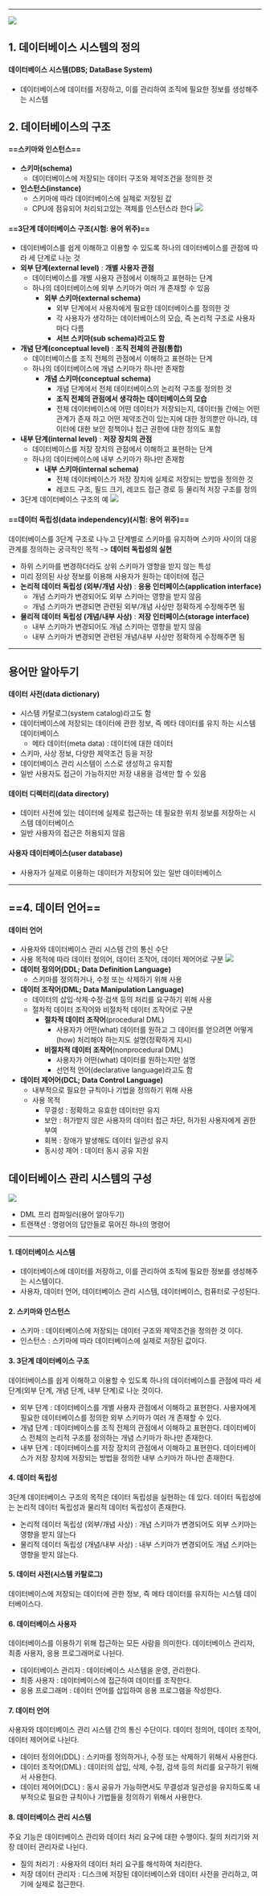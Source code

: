 
---
![](../../../../image/Pasted%20image%2020240909173025.png)

## 1. 데이터베이스 시스템의 정의

#### 데이터베이스 시스템(DBS; DataBase System)
- 데이터베이스에 데이터를 저장하고, 이를 관리하여 조직에 필요한 정보를 생성해주는 시스템

## 2. 데이터베이스의 구조

#### ==스키마와 인스턴스==
- **스키마(schema)**
	- 데이터베이스에 저장되는 데이터 구조와 제약조건을 정의한 것 
- **인스턴스(instance)** 
	- 스키마에 따라 데이터베이스에 실제로 저장된 값
	- CPU에 점유되어 처리되고있는 객체를 인스턴스라 한다
	![](../../../../image/Pasted%20image%2020240909173230.png)

#### ==3단계 데이터베이스 구조(시험: 용어 위주)==
- 데이터베이스를 쉽게 이해하고 이용할 수 있도록 하나의 데이터베이스를 관점에 따라 세 단계로 나눈 것 
- **외부 단계(external level)** : **개별 사용자 관점** 
	- 데이터베이스를 개별 사용자 관점에서 이해하고 표현하는 단계 
	- 하나의 데이터베이스에 외부 스키마가 여러 개 존재할 수 있음 
		- **외부 스키마(external schema)**
			- 외부 단계에서 사용자에게 필요한 데이터베이스를 정의한 것 
			- 각 사용자가 생각하는 데이터베이스의 모습, 즉 논리적 구조로 사용자마다 다름 
			- **서브 스키마(sub schema)라고도 함**
- **개념 단계(conceptual level)** : **조직 전체의 관점(통합)**
	- 데이터베이스를 조직 전체의 관점에서 이해하고 표현하는 단계 
	- 하나의 데이터베이스에 개념 스키마가 하나만 존재함 
		- **개념 스키마(conceptual schema)**
			- 개념 단계에서 전체 데이터베이스의 논리적 구조를 정의한 것 
			- **조직 전체의 관점에서 생각하는 데이터베이스의 모습** 
			- 전체 데이터베이스에 어떤 데이터가 저장되는지, 데이터들 간에는 어떤 관계가 존재 하고 어떤 제약조건이 있는지에 대한 정의뿐만 아니라, 데이터에 대한 보안 정책이나 접근 권한에 대한 정의도 포함
- **내부 단계(internal level)** : **저장 장치의 관점**
	- 데이터베이스를 저장 장치의 관점에서 이해하고 표현하는 단계 
	- 하나의 데이터베이스에 내부 스키마가 하나만 존재함 
		- **내부 스키마(internal schema)** 
			- 전체 데이터베이스가 저장 장치에 실제로 저장되는 방법을 정의한 것 
			- 레코드 구조, 필드 크기, 레코드 접근 경로 등 물리적 저장 구조를 정의
- 3단계 데이터베이스 구조의 예
	![](../../../../image/Pasted%20image%2020240912105017.png)

#### ==데이터 독립성(data independency)(시험: 용어 위주)==
데이터베이스를 3단계 구조로 나누고 단계별로 스키마를 유지하며 스키마 사이의 대응 관계를 정의하는 궁극적인 목적 -> **데이터 독립성의 실현**
- 하위 스키마를 변경하더라도 상위 스키마가 영향을 받지 않는 특성
- 미리 정의된 사상 정보를 이용해 사용자가 원하는 데이터에 접근
- **논리적 데이터 독립성 (외부/개념 사상)** : **응용 인터페이스(application interface)**
	- 개념 스키마가 변경되어도 외부 스키마는 영향을 받지 않음 
	- 개념 스키마가 변경되면 관련된 외부/개념 사상만 정확하게 수정해주면 됨 
- **물리적 데이터 독립성 (개념/내부 사상)** : **저장 인터페이스(storage interface)**
	- 내부 스키마가 변경되어도 개념 스키마는 영향을 받지 않음 
	- 내부 스키마가 변경되면 관련된 개념/내부 사상만 정확하게 수정해주면 됨

---
## 용어만 알아두기
#### 데이터 사전(data dictionary)
- 시스템 카탈로그(system catalog)라고도 함 
- 데이터베이스에 저장되는 데이터에 관한 정보, 즉 메타 데이터를 유지 하는 시스템 데이터베이스 
	- 메타 데이터(meta data) : 데이터에 대한 데이터 
- 스키마, 사상 정보, 다양한 제약조건 등을 저장 
- 데이터베이스 관리 시스템이 스스로 생성하고 유지함 
- 일반 사용자도 접근이 가능하지만 저장 내용을 검색만 할 수 있음

#### 데이터 디렉터리(data directory)
- 데이터 사전에 있는 데이터에 실제로 접근하는 데 필요한 위치 정보를 저장하는 시스템 데이터베이스 
- 일반 사용자의 접근은 허용되지 않음

#### 사용자 데이터베이스(user database)
- 사용자가 실제로 이용하는 데이터가 저장되어 있는 일반 데이터베이스

---
## ==4. 데이터 언어==
#### 데이터 언어
- 사용자와 데이터베이스 관리 시스템 간의 통신 수단 
- 사용 목적에 따라 데이터 정의어, 데이터 조작어, 데이터 제어어로 구분
	![](../../../../image/Pasted%20image%2020240912112357.png)
- **데이터 정의어(DDL; Data Definition Language)** 
	- 스키마를 정의하거나, 수정 또는 삭제하기 위해 사용 
- **데이터 조작어(DML; Data Manipulation Language)** 
	- 데이터의 삽입·삭제·수정·검색 등의 처리를 요구하기 위해 사용 
	- 절차적 데이터 조작어와 비절차적 데이터 조작어로 구분 
		- **절차적 데이터 조작어**(procedural DML) 
			- 사용자가 어떤(what) 데이터를 원하고 그 데이터를 얻으려면 어떻게(how) 처리해야 하는지도 설명(정확하게 지시)
		- **비절차적 데이터 조작어**(nonprocedural DML) 
			- 사용자가 어떤(what) 데이터를 원하는지만 설명 
			- 선언적 언어(declarative language)라고도 함
- **데이터 제어어(DCL; Data Control Language)** 
	- 내부적으로 필요한 규칙이나 기법을 정의하기 위해 사용 
	- 사용 목적 
		- 무결성 : 정확하고 유효한 데이터만 유지 
		- 보안 : 허가받지 않은 사용자의 데이터 접근 차단, 허가된 사용자에게 권한 부여
		- 회복 : 장애가 발생해도 데이터 일관성 유지 
		- 동시성 제어 : 데이터 동시 공유 지원

## 데이터베이스 관리 시스템의 구성

![](../../../../image/Pasted%20image%2020240912112859.png)
- DML 프리 컴파일러(용어 알아두기)
- 트랜잭션 : 명령어의 답안들로 묶어진 하나의 명령어

---
#### 1. 데이터베이스 시스템
- 데이터베이스에 데이터를 저장하고, 이를 관리하여 조직에 필요한 정보를 생성해주는 시스템이다.
- 사용자, 데이터 언어, 데이터베이스 관리 시스템, 데이터베이스, 컴퓨터로 구성된다.

#### 2. 스키마와 인스턴스
- 스키마 : 데이터베이스에 저장되는 데이터 구조와 제약조건을 정의한 것 이다.
- 인스턴스 : 스키마에 따라 데이터베이스에 실제로 저장된 값이다.

#### 3. 3단계 데이터베이스 구조
데이터베이스를 쉽게 이해하고 이용할 수 있도록 하나의 데이터베이스를 관점에 따라 세 단계(외부 단계, 개념 단계, 내부 단계)로 나눈 것이다.
- 외부 단계 : 데이터베이스를 개별 사용자 관점에서 이해하고 표현한다. 사용자에게 필요한 데이터베이스를 정의한 외부 스키마가 여러 개 존재할 수 있다.
- 개념 단계 : 데이터베이스를 조직 전체의 관점에서 이해하고 표현한다. 데이터베이스 전체의 논리적 구조를 정의하는 개념 스키마가 하나만 존재한다.
- 내부 단계 : 데이터베이스를 저장 장치의 관점에서 이해하고 표현한다. 데이터베이스가 저장 장치에 저장되는 방법을 정의한 내부 스키마가 하나만 존재한다.

#### 4. 데이터 독립성
3단계 데이터베이스 구조의 목적은 데이터 독립성을 실현하는 데 있다. 데이터 독립성에는 논리적 데이터 독립성과 물리적 데이터 독립성이 존재한다.
- 논리적 데이터 독립성 (외부/개념 사상) : 개념 스키마가 변경되어도 외부 스키마는 영향을 받지 않는다
- 물리적 데이터 독립성 (개념/내부 사상) : 내부 스키마가 변경되어도 개념 스키마는 영향을 받지 않는다.

#### 5. 데이터 사전(시스템 카탈로그)
데이터베이스에 저장되는 데이터에 관한 정보, 즉 메타 데이터를 유지하는 시스템 데이터베이스다.

#### 6. 데이터베이스 사용자
데이터베이스를 이용하기 위해 접근하는 모든 사람을 의미한다. 데이터베이스 관리자, 최종 사용자, 응용 프로그래머로 나뉜다.
- 데이터베이스 관리자 : 데이터베이스 시스템을 운영, 관리한다.
- 최종 사용자 : 데이터베이스에 접근하여 데이터를 조작한다.
- 응용 프로그래머 : 데이터 언어를 삽입하여 응용 프로그램을 작성한다.

#### 7. 데이터 언어
사용자와 데이터베이스 관리 시스템 간의 통신 수단이다. 데이터 정의어, 데이터 조작어, 데이터 제어어로 나뉜다.
- 데이터 정의어(DDL) : 스키마를 정의하거나, 수정 또는 삭제하기 위해서 사용한다.
- 데이터 조작어(DML) : 데이터의 삽입, 삭제, 수정, 검색 등의 처리를 요구하기 위해서 사용한다.
- 데이터 제어어(DCL) : 동시 공유가 가능하면서도 무결성과 일관성을 유지하도록 내부적으로 필요한 규칙이나 기법들을 정의하기 위해서 사용한다.

#### 8. 데이터베이스 관리 시스템
주요 기능은 데이터베이스 관리와 데이터 처리 요구에 대한 수행이다. 질의 처리기와 저장 데이터 관리자로 나뉜다.
- 질의 처리기 : 사용자의 데이터 처리 요구를 해석하여 처리한다.
- 저장 데이터 관리자 : 디스크에 저장된 데이터베이스와 데이터 사전을 관리하고, 여기에 실제로 접근한다.